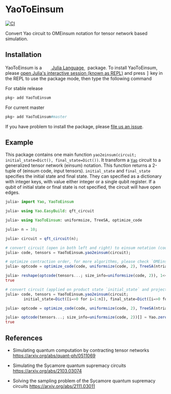 # YaoToEinsum

[![CI](https://github.com/QuantumBFS/YaoToEinsum.jl/workflows/CI/badge.svg)](https://github.com/QuantumBFS/YaoToEinsum.jl/actions)

Convert Yao circuit to OMEinsum notation for tensor network based simulation.

## Installation

<p>
YaoToEinsum is a &nbsp;
    <a href="https://julialang.org">
        <img src="https://raw.githubusercontent.com/JuliaLang/julia-logo-graphics/master/images/julia.ico" width="16em">
        Julia Language
    </a>
    &nbsp; package. To install YaoToEinsum,
    please <a href="https://docs.julialang.org/en/v1/manual/getting-started/">open
    Julia's interactive session (known as REPL)</a> and press <kbd>]</kbd> key in the REPL to use the package mode, then type the following command
</p>

For stable release

```julia
pkg> add YaoToEinsum
```

For current master

```julia
pkg> add YaoToEinsum#master
```

If you have problem to install the package, please [file us an issue](https://github.com/QuantumBFS/YaoToEinsum.jl/issues/new).

## Example
This package contains one main function `yao2einsum(circuit; initial_state=Dict(), final_state=Dict())`.
It transform a [`Yao`](https://github.com/QuantumBFS/Yao.jl) circuit to a generalized tensor network (einsum) notation. 
This function returns a 2-tuple of (einsum code, input tensors). 
`initial_state` and `final_state` specifies the initial state and final state.
They can specified as a dictionary with integer keys, with value either integer or a single qubit register.
If a qubit of initial state or final state is not specified, the circuit will have open edges.

```julia
julia> import Yao, YaoToEinsum

julia> using Yao.EasyBuild: qft_circuit

julia> using YaoToEinsum: uniformsize, TreeSA, optimize_code

julia> n = 10;

julia> circuit = qft_circuit(n);

# convert circuit (open in both left and right) to einsum notation (code) and tensors.
julia> code, tensors = YaoToEinsum.yao2einsum(circuit);

# optimize contraction order, for more algorithms, please check `OMEinsumContractionOrders`.
julia> optcode = optimize_code(code, uniformsize(code, 2), TreeSA(ntrials=1));

julia> reshape(optcode(tensors...; size_info=uniformsize(code, 2)), 1<<n, 1<<n) ≈ Yao.mat(circuit)
true

# convert circuit (applied on product state `initial_state` and projected to output state `final_state`)
julia> code, tensors = YaoToEinsum.yao2einsum(circuit;
        initial_state=Dict([i=>0 for i=1:n]), final_state=Dict([i=>0 for i=1:n]));

julia> optcode = optimize_code(code, uniformsize(code, 2), TreeSA(ntrials=1));

julia> optcode(tensors...; size_info=uniformsize(code, 2))[] ≈ Yao.zero_state(n)' * (Yao.zero_state(n) |> circuit)
true
```

## References

* Simulating quantum computation by contracting tensor networks
https://arxiv.org/abs/quant-ph/0511069

* Simulating the Sycamore quantum supremacy circuits
https://arxiv.org/abs/2103.03074

* Solving the sampling problem of the Sycamore quantum supremacy circuits
https://arxiv.org/abs/2111.03011

